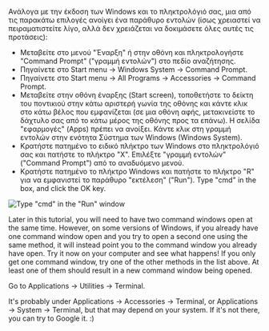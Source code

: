 <!--sec data-title="Opening: Windows" data-id="windows_prompt" data-collapse=true ces-->

Ανάλογα με την έκδοση των Windows και το πληκτρολόγιό σας, μια από τις παρακάτω επιλογές ανοίγει ένα παράθυρο εντολών (ίσως χρειαστεί να πειραματιστείτε λίγο, αλλά δεν χρειάζεται να δοκιμάσετε όλες αυτές τις προτάσεις):

- Μεταβείτε στο μενού "Έναρξη" ή στην οθόνη και πληκτρολογήστε "Command Prompt" ("γραμμή εντολών") στο πεδίο αναζήτησης.
- Πηγαίνετε στο Start menu → Windows System → Command Prompt.
- Πηγαίνετε στο Start menu → All Programs → Accessories → Command Prompt.
- Μεταβείτε στην οθόνη έναρξης (Start screen), τοποθετήστε το δείκτη του ποντικιού στην κάτω αριστερή γωνία της οθόνης και κάντε κλικ στο κάτω βέλος που εμφανίζεται (σε μια οθόνη αφής, μετακινείστε το δάχτυλο σας από το κάτω μέρος της οθόνης προς τα επάνω). Η σελίδα "εφαρμογές" (Apps) πρέπει να ανοίξει. Κάντε κλικ στη γραμμή εντολών στην ενότητα Σύστημα των Windows (Windows System).
- Κρατήστε πατημένο το ειδικό πλήκτρο των Windows στο πληκτρολόγιό σας και πατήστε το πλήκτρο "X". Επιλέξτε "γραμμή εντολών" ("Command Prompt") από το αναδυόμενο μενού.
- Κρατήστε πατημένο το πλήκτρο Windows και πατήστε το πλήκτρο "R" για να εμφανιστεί το παράθυρο "εκτέλεση" ("Run"). Type "cmd" in the box, and click the OK key.

![Type "cmd" in the "Run" window](../python_installation/images/windows-plus-r.png)

Later in this tutorial, you will need to have two command windows open at the same time. However, on some versions of Windows, if you already have one command window open and you try to open a second one using the same method, it will instead point you to the command window you already have open. Try it now on your computer and see what happens! If you only get one command window, try one of the other methods in the list above. At least one of them should result in a new command window being opened.

<!--endsec-->

<!--sec data-title="Opening: OS X" data-id="OSX_prompt" data-collapse=true ces-->

Go to Applications → Utilities → Terminal.

<!--endsec-->

<!--sec data-title="Opening: Linux" data-id="linux_prompt" data-collapse=true ces-->

It's probably under Applications → Accessories → Terminal, or Applications → System → Terminal, but that may depend on your system. If it's not there, you can try to Google it. :)

<!--endsec-->